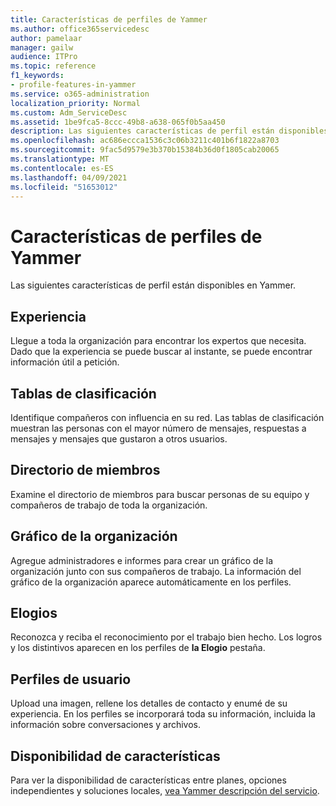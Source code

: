```yaml
---
title: Características de perfiles de Yammer
ms.author: office365servicedesc
author: pamelaar
manager: gailw
audience: ITPro
ms.topic: reference
f1_keywords:
- profile-features-in-yammer
ms.service: o365-administration
localization_priority: Normal
ms.custom: Adm_ServiceDesc
ms.assetid: 1be9fca5-8ccc-49b8-a638-065f0b5aa450
description: Las siguientes características de perfil están disponibles en Yammer.
ms.openlocfilehash: ac686eccca1536c3c06b3211c401b6f1822a8703
ms.sourcegitcommit: 9fac5d9579e3b370b15384b36d0f1805cab20065
ms.translationtype: MT
ms.contentlocale: es-ES
ms.lasthandoff: 04/09/2021
ms.locfileid: "51653012"
---
```

# <a name="profile-features-in-yammer"></a>Características de perfiles de Yammer

Las siguientes características de perfil están disponibles en Yammer.
 
## <a name="expertise"></a>Experiencia

Llegue a toda la organización para encontrar los expertos que necesita. Dado que la experiencia se puede buscar al instante, se puede encontrar información útil a petición.

## <a name="leaderboards"></a>Tablas de clasificación

Identifique compañeros con influencia en su red. Las tablas de clasificación muestran las personas con el mayor número de mensajes, respuestas a mensajes y mensajes que gustaron a otros usuarios.

## <a name="member-directory"></a>Directorio de miembros

Examine el directorio de miembros para buscar personas de su equipo y compañeros de trabajo de toda la organización.
  
## <a name="org-chart"></a>Gráfico de la organización

Agregue administradores e informes para crear un gráfico de la organización junto con sus compañeros de trabajo. La información del gráfico de la organización aparece automáticamente en los perfiles.
  
## <a name="praise"></a>Elogios

Reconozca y reciba el reconocimiento por el trabajo bien hecho. Los logros y los distintivos aparecen en los perfiles de **la Elogio** pestaña.
 
## <a name="user-profiles"></a>Perfiles de usuario

Upload una imagen, rellene los detalles de contacto y enumé de su experiencia. En los perfiles se incorporará toda su información, incluida la información sobre conversaciones y archivos.
  
## <a name="feature-availability"></a>Disponibilidad de características

Para ver la disponibilidad de características entre planes, opciones independientes y soluciones locales, [vea Yammer descripción del servicio](yammer-service-description.md).
  

